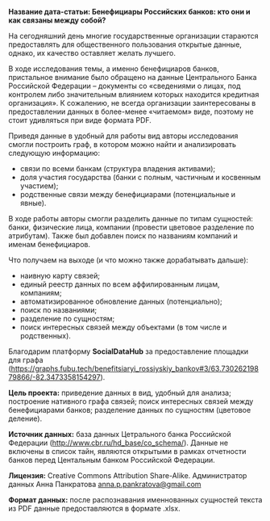 **Название дата-статьи: Бенефициары Российских банков: кто они и как связаны между собой?**

На сегодняшний день многие государственные организации стараются предоставлять для общественного пользования открытые данные, однако, их качество оставляет желать лучшего.

В ходе исследования темы, а именно бенефициаров банков, пристальное внимание было обращено на данные Центрального Банка Российской Федерации – документы со «сведениями о лицах, под контролем либо значительным влиянием которых находится кредитная организация». К сожалению, не всегда организации заинтересованы в предоставлении данных в более-менее «читаемом» виде, поэтому не стоит удивляться при виде формата PDF.

Приведя данные в удобный для работы вид авторы исследования смогли построить граф, в котором можно найти и анализировать следующую информацию:
- связи по всеми банкам (структура владения активами);
- доля участия государства (банки с полным, частичным и косвенным участием);
- родственные связи между бенефициарами (потенциальные и явные).

В ходе работы авторы смогли разделить данные по типам сущностей: банки, физические лица, компании (провести цветовое разделение по атрибутам). Также был добавлен поиск по названиям компаний и именам бенефициаров.

Что получаем на выходе (и что можно также дорабатывать дальше):
- наивную карту связей;
- единый реестр данных по всем аффилированным лицам, компаниям;
- автоматизированное обновление данных (потенциально);
- поиск по названиями;
- разделение по сущностям;
- поиск интересных связей между объектами (в том числе и родственных).

Благодарим платформу **SocialDataHub** за предоставление площадки для графа (https://graphs.fubu.tech/benefitsiaryi_rossiyskiy_bankov#3/63.73026219879866/-82.3473358154297).

**Цель проекта:** приведение данных в вид, удобный для анализа; построение нативного графа связей; поиск интересных связей между бенефициарами банков; разделение данных по сущностям (цветовое деление).

**Источник данных:** база данных Цетрального банка Российской Федерации (http://www.cbr.ru/hd_base/co_schema/). Данные не включены в список тайн, являются открытыми в рамках отчетности банков перед Центальным банком Российской Федерации.

**Лицензия:** Creative Commons Attribution Share-Alike. Администратор данных Анна Панкратова anna.p.pankratova@gmail.com

**Формат данных:** после распознавания именнованных сущностей текста из PDF данные предоставляются в формате .xlsx.

